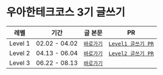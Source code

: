 # 우아한테크코스 3기 글쓰기

|  레벨   |     기간      |             글 본문              |                                      PR                                      |
| :-----: | :-----------: | :------------------------------: | :--------------------------------------------------------------------------: |
| Level 1 | 02.02 - 04.02 | [`바로가기`](https://github.com/SunYoungKwon/woowa-writing-3/blob/sun/Level1/README.md) | [`Level1 글쓰기 PR`](https://github.com/woowacourse/woowa-writing-3/pull/57) |
| Level 2 | 04.13 - 06.04 | [`바로가기`](https://github.com/SunYoungKwon/woowa-writing-3/blob/sun/Level2/README.md) | [`Level2 글쓰기 PR`](https://github.com/woowacourse/woowa-writing-3/pull/150)|
| Level 3 | 06.22 - 08.13 | [`바로가기`](https://github.com/SunYoungKwon/woowa-writing-3/blob/sun/Level3/README.md) | |
